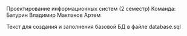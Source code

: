 Проектирование информационных систем (2 семестр)
Команда:
Батурин Владимир
Маклаков Артем

Текст для создания и заполнения базовой БД в файле database.sql
